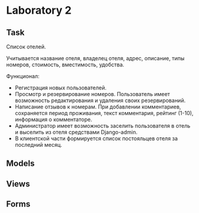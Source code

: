 # Laboratory 2

## Task
Список отелей.

Учитывается название отеля, владелец отеля, адрес, описание, типы
номеров, стоимость, вместимость, удобства.

Функционал:

* Регистрация новых пользователей.
* Просмотр и резервирование номеров. Пользователь имеет
возможность редактирования и удаления своих резервирований.
* Написание отзывов к номерам. При добавлении комментариев,
сохраняется период проживания, текст комментария, рейтинг (1-10),
информация о комментаторе.
* Администратор имеет возможность заселить пользователя в отель и
выселить из отеля средствами Django-admin.
* В клиентской части формируется список
постояльцев отеля за последний месяц.

## Models

## Views

## Forms
